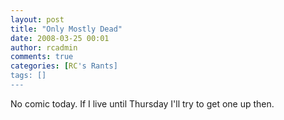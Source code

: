 ```yaml
---
layout: post
title: "Only Mostly Dead"
date: 2008-03-25 00:01
author: rcadmin
comments: true
categories: [RC's Rants]
tags: []
---
```

No comic today. If I live until Thursday I'll try to get one up then.
